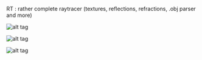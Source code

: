 RT : rather complete raytracer (textures, reflections, refractions, .obj parser and more)

![alt tag](https://cloud.githubusercontent.com/assets/17055316/24584460/2d99c1d0-176f-11e7-8b52-8db11e7325a5.png)

![alt tag](https://cloud.githubusercontent.com/assets/17055316/24584464/41ac9c2e-176f-11e7-9d59-b51002ff2355.png)

![alt tag](https://cloud.githubusercontent.com/assets/17055316/24584463/3ca84dc2-176f-11e7-9a7a-17104f1d7644.png)

